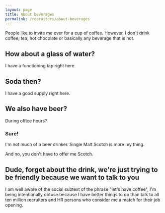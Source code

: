 ```yaml
---
layout: page
title: About beverages
permalink: /recruiters/about-beverages
---
```


People like to invite me over for a cup of coffee. However, I don't drink coffee, tea, hot chocolate
 or basically any beverage that is hot.

## How about a glass of water?

I have a functioning tap right here.

## Soda then?

I have a good supply right here.

## We also have beer?

During office hours?

### Sure!

I'm not much of a beer drinker. Single Malt Scotch is more my thing.

And no, you don't have to offer me Scotch.
 
## Dude, forget about the drink, we're just trying to be friendly because we want to talk to you

I am well aware of the social subtext of the phrase "let's have coffee", I'm being intentionally obtuse because
I have better things to do than talk to all ten million recruiters and HR persons who consider me a match for their
job opening.

